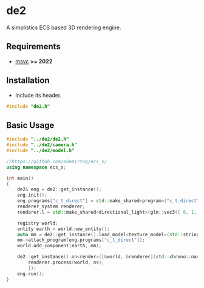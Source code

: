 # de2
A simplistics ECS based 3D rendering engine.

## Requirements
- [msvc](https://visualstudio.microsoft.com/) **>= 2022**

## Installation

- Include its header.
```cpp
#include "de2.h"
```

## Basic Usage

```cpp
#include "../de2/de2.h"
#include "../de2/camera.h"
#include "../de2/model.h"

//https://github.com/ademirtug/ecs_s/
using namespace ecs_s;

int main()
{
	de2& eng = de2::get_instance();
	eng.init();
	eng.programs["c_t_direct"] = std::make_shared<program>("c_t_direct", "shaders/c_t_direct.vert", "shaders/c_t_direct.frag");
	renderer_system renderer;
	renderer.l = std::make_shared<directional_light>(glm::vec3({ 0, 1, 0 }));

	registry world;
	entity earth = world.new_entity();
	auto mm = de2::get_instance().load_model<texture_model>(std::string("earth"), std::string("models/tcube.obj"), std::string("textures/earth.bmp"), true);
	mm->attach_program(eng.programs["c_t_direct"]);
	world.add_component(earth, mm);

	de2::get_instance().on<render>([&world, &renderer](std::chrono::nanoseconds ns) {
		renderer.process(world, ns);
		});
	eng.run();
}

```
